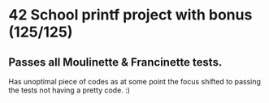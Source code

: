 # 42 School printf project with bonus (125/125)

## Passes all Moulinette & Francinette tests.

Has unoptimal piece of codes as at some point the focus shifted to passing the tests not having a pretty code. :)
